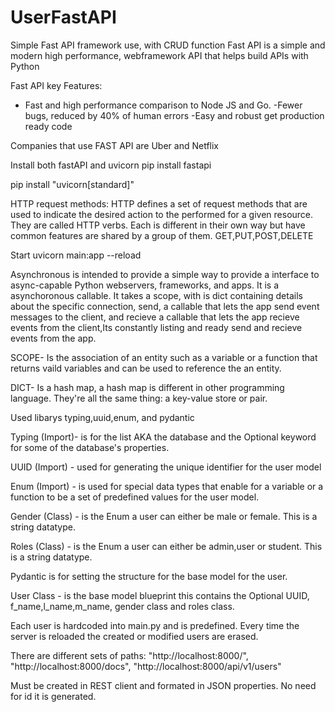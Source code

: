 # UserFastAPI
Simple Fast API framework use, with CRUD function
Fast API is a simple and modern high performance, webframework API that helps build APIs with Python

Fast API key Features:
- Fast and high performance comparison to Node JS and Go. 
-Fewer bugs, reduced by 40% of human errors
-Easy and robust get production ready code

Companies that use FAST API are Uber and Netflix

Install both fastAPI and uvicorn
pip install fastapi

pip install "uvicorn[standard]"


HTTP request methods:
HTTP defines a set of request methods that are used to indicate the desired action to the performed for a given resource. They are called HTTP verbs. Each is different in their own way but have common features are shared by a group of them.
GET,PUT,POST,DELETE


Start uvicorn main:app --reload

Asynchronous is intended to provide a simple way to provide a interface to async-capable Python webservers, frameworks, and apps. It is a asynchoronous callable. It takes a scope, with is dict containing details about the specific connection, send, a callable that lets the app send event messages to the client, and recieve a callable that lets the app recieve events from the client,Its constantly listing and ready send and recieve events from the app. 

SCOPE- Is the association of an entity such as a variable or a function that    returns vaild variables and can be used to reference the an entity.

DICT- Is a hash map, a hash map is different in other programming language. They're all the same thing: a key-value store or pair. 

Used libarys typing,uuid,enum, and pydantic 

Typing (Import)- is for the list AKA the database and the Optional keyword for some of the database's properties.

UUID (Import) - used for generating the unique identifier for the user model

Enum (Import) - is used for special data types that enable for a variable or a function to be a set of predefined values for the user model. 

Gender (Class) - is the Enum a user can either be male or female. This is a string datatype.

Roles (Class) - is the Enum a user can either be admin,user or student. This is a string datatype.

Pydantic is for setting the structure for the base model for the user. 

User Class - is the base model blueprint this contains the Optional UUID, f_name,l_name,m_name, gender class and roles class. 


Each user is hardcoded into main.py and is predefined. Every time the server is reloaded the created or modified users are erased. 


There are different sets of paths: 
"http://localhost:8000/",
"http://localhost:8000/docs",
"http://localhost:8000/api/v1/users"

Must be created in 
REST client and formated in JSON properties. No need for id it is generated. 


